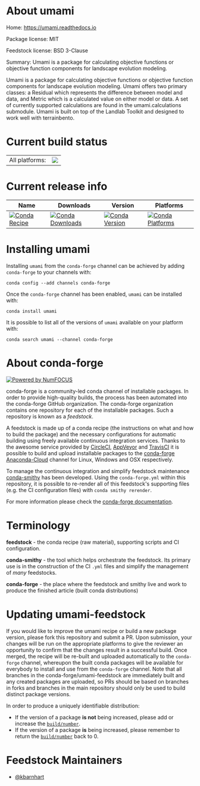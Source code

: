 About umami
===========

Home: https://umami.readthedocs.io

Package license: MIT

Feedstock license: BSD 3-Clause

Summary: Umami is a package for calculating objective functions or objective function components for landscape evolution modeling.

Umami is a package for calculating objective functions or objective
function components for landscape evolution modeling. Umami offers two
primary classes: a Residual which represents the difference between model
and data, and Metric which is a calculated value on either model or data.
A set of currently supported calculations are found in the
umami.calculations submodule. Umami is built on top of the Landlab
Toolkit and designed to work well with terrainbento.


Current build status
====================


<table><tr><td>All platforms:</td>
    <td>
      <a href="https://dev.azure.com/conda-forge/feedstock-builds/_build/latest?definitionId=7706&branchName=master">
        <img src="https://dev.azure.com/conda-forge/feedstock-builds/_apis/build/status/umami-feedstock?branchName=master">
      </a>
    </td>
  </tr>
</table>

Current release info
====================

| Name | Downloads | Version | Platforms |
| --- | --- | --- | --- |
| [![Conda Recipe](https://img.shields.io/badge/recipe-umami-green.svg)](https://anaconda.org/conda-forge/umami) | [![Conda Downloads](https://img.shields.io/conda/dn/conda-forge/umami.svg)](https://anaconda.org/conda-forge/umami) | [![Conda Version](https://img.shields.io/conda/vn/conda-forge/umami.svg)](https://anaconda.org/conda-forge/umami) | [![Conda Platforms](https://img.shields.io/conda/pn/conda-forge/umami.svg)](https://anaconda.org/conda-forge/umami) |

Installing umami
================

Installing `umami` from the `conda-forge` channel can be achieved by adding `conda-forge` to your channels with:

```
conda config --add channels conda-forge
```

Once the `conda-forge` channel has been enabled, `umami` can be installed with:

```
conda install umami
```

It is possible to list all of the versions of `umami` available on your platform with:

```
conda search umami --channel conda-forge
```


About conda-forge
=================

[![Powered by NumFOCUS](https://img.shields.io/badge/powered%20by-NumFOCUS-orange.svg?style=flat&colorA=E1523D&colorB=007D8A)](http://numfocus.org)

conda-forge is a community-led conda channel of installable packages.
In order to provide high-quality builds, the process has been automated into the
conda-forge GitHub organization. The conda-forge organization contains one repository
for each of the installable packages. Such a repository is known as a *feedstock*.

A feedstock is made up of a conda recipe (the instructions on what and how to build
the package) and the necessary configurations for automatic building using freely
available continuous integration services. Thanks to the awesome service provided by
[CircleCI](https://circleci.com/), [AppVeyor](https://www.appveyor.com/)
and [TravisCI](https://travis-ci.org/) it is possible to build and upload installable
packages to the [conda-forge](https://anaconda.org/conda-forge)
[Anaconda-Cloud](https://anaconda.org/) channel for Linux, Windows and OSX respectively.

To manage the continuous integration and simplify feedstock maintenance
[conda-smithy](https://github.com/conda-forge/conda-smithy) has been developed.
Using the ``conda-forge.yml`` within this repository, it is possible to re-render all of
this feedstock's supporting files (e.g. the CI configuration files) with ``conda smithy rerender``.

For more information please check the [conda-forge documentation](https://conda-forge.org/docs/).

Terminology
===========

**feedstock** - the conda recipe (raw material), supporting scripts and CI configuration.

**conda-smithy** - the tool which helps orchestrate the feedstock.
                   Its primary use is in the construction of the CI ``.yml`` files
                   and simplify the management of *many* feedstocks.

**conda-forge** - the place where the feedstock and smithy live and work to
                  produce the finished article (built conda distributions)


Updating umami-feedstock
========================

If you would like to improve the umami recipe or build a new
package version, please fork this repository and submit a PR. Upon submission,
your changes will be run on the appropriate platforms to give the reviewer an
opportunity to confirm that the changes result in a successful build. Once
merged, the recipe will be re-built and uploaded automatically to the
`conda-forge` channel, whereupon the built conda packages will be available for
everybody to install and use from the `conda-forge` channel.
Note that all branches in the conda-forge/umami-feedstock are
immediately built and any created packages are uploaded, so PRs should be based
on branches in forks and branches in the main repository should only be used to
build distinct package versions.

In order to produce a uniquely identifiable distribution:
 * If the version of a package **is not** being increased, please add or increase
   the [``build/number``](https://conda.io/docs/user-guide/tasks/build-packages/define-metadata.html#build-number-and-string).
 * If the version of a package **is** being increased, please remember to return
   the [``build/number``](https://conda.io/docs/user-guide/tasks/build-packages/define-metadata.html#build-number-and-string)
   back to 0.

Feedstock Maintainers
=====================

* [@kbarnhart](https://github.com/kbarnhart/)

